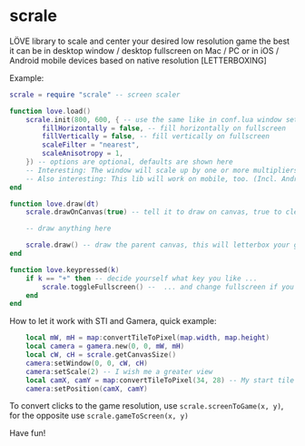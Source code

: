 # scrale
LÖVE library to scale and center your desired low resolution game the best it can be in desktop window / desktop fullscreen on Mac / PC or in iOS / Android mobile devices based on native resolution [LETTERBOXING]

Example:

```lua
scrale = require "scrale" -- screen scaler

function love.load()
    scrale.init(800, 600, { -- use the same like in conf.lua window settings, but configure conf.lua to use fullscreentype "desktop"
	    fillHorizontally = false, -- fill horizontally on fullscreen
	    fillVertically = false, -- fill vertically on fullscreen
	    scaleFilter = "nearest",
	    scaleAnisotropy = 1,
    }) -- options are optional, defaults are shown here
    -- Interesting: The window will scale up by one or more multipliers of 2 to fit your desktop as best as possible
    -- Also interesting: This lib will work on mobile, too. (Incl. Android)
end

function love.draw(dt)
    scrale.drawOnCanvas(true) -- tell it to draw on canvas, true to clear canvas first

    -- draw anything here

    scrale.draw() -- draw the parent canvas, this will letterbox your game as you wish
end

function love.keypressed(k)
    if k == "+" then -- decide yourself what key you like ...
        scrale.toggleFullscreen() --  ... and change fullscreen if you want (there is also setFullscreen, check the code)
    end
end

```

How to let it work with STI and Gamera, quick example:

```lua
    local mW, mH = map:convertTileToPixel(map.width, map.height)
    local camera = gamera.new(0, 0, mW, mH)
    local cW, cH = scrale.getCanvasSize()
    camera:setWindow(0, 0, cW, cH)
    camera:setScale(2) -- I wish me a greater view
    local camX, camY = map:convertTileToPixel(34, 28) -- My start tile
    camera:setPosition(camX, camY)
```

To convert clicks to the game resolution, use `scrale.screenToGame(x, y)`, for the opposite use `scrale.gameToScreen(x, y)`

Have fun!
